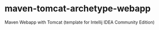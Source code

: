 # maven-tomcat-archetype-webapp

Maven Webapp with Tomcat (template for Intellij IDEA Community Edition)